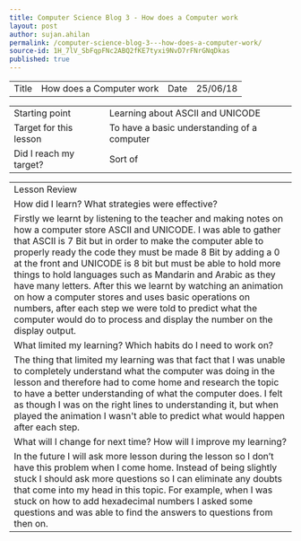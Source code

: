 ```yaml
---
title: Computer Science Blog 3 - How does a Computer work
layout: post
author: sujan.ahilan
permalink: /computer-science-blog-3---how-does-a-computer-work/
source-id: 1H_7lV_SbFqpFNc2ABQ2fKE7tyxi9NvD7rFNrGNqDkas
published: true
---
```

<table>
  <tr>
    <td>Title</td>
    <td>How does a Computer work</td>
    <td>Date</td>
    <td>25/06/18</td>
  </tr>
</table>


<table>
  <tr>
    <td>Starting point</td>
    <td>Learning about ASCII and UNICODE</td>
  </tr>
  <tr>
    <td>Target for this lesson</td>
    <td>To  have a basic understanding of a computer</td>
  </tr>
  <tr>
    <td>Did I reach my target?</td>
    <td>Sort of</td>
  </tr>
</table>


<table>
  <tr>
    <td>Lesson Review</td>
  </tr>
  <tr>
    <td>How did I learn? What strategies were effective? </td>
  </tr>
  <tr>
    <td>Firstly we learnt by listening to the teacher and making notes on how a computer store ASCII and UNICODE.  I was able to gather that ASCII is 7 Bit but in order to make the computer able to properly ready the code they must be made 8 Bit by adding a 0 at the front and UNICODE is 8 bit but must be able to hold more things to hold languages such as Mandarin and Arabic as they have many letters. After this we learnt by watching an animation on how a computer stores and uses basic operations on numbers, after each step we were told to predict what the computer would do to process and display the number on the display output.


 </td>
  </tr>
  <tr>
    <td>What limited my learning? Which habits do I need to work on? </td>
  </tr>
  <tr>
    <td>The thing that limited my learning was that fact that I was unable to completely understand what the computer was doing in the lesson and therefore had to come home and research the topic to have a better understanding of what the computer does. I felt as though I was on the right lines to understanding it, but when played the animation I wasn't able to predict what would happen after each step.</td>
  </tr>
  <tr>
    <td>What will I change for next time? How will I improve my learning?</td>
  </tr>
  <tr>
    <td>In the future I will ask more lesson during the lesson so I don’t have this problem when I come home. Instead of being slightly stuck I should ask more questions so I can eliminate any doubts that come into my head in this topic. For example, when I was stuck on how to add hexadecimal numbers I asked some questions and was able to find the answers to questions from then on. </td>
  </tr>
</table>



